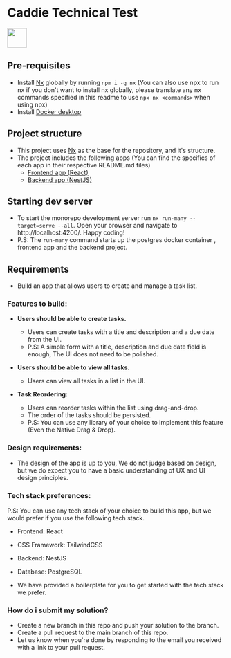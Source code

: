 # Caddie Technical Test

<a alt="Nx logo" href="https://nx.dev" target="_blank" rel="noreferrer"><img src="https://raw.githubusercontent.com/nrwl/nx/master/images/nx-logo.png" width="45"></a>


## Pre-requisites

- Install [Nx](https://nx.dev) globally by running `npm i -g nx` (You can also use npx to run nx if you don't want to install nx globally, please translate any nx commands specified in this readme to use `npx nx <commands>` when using npx)
- Install [Docker desktop](https://docs.docker.com/desktop/install/mac-install/)

## Project structure
 - This project uses [Nx](https://nx.dev) as the base for the repository, and it's structure.
 - The project includes the following apps (You can find the specifics of each app in their respective README.md files)
   - [Frontend app (React)](./apps/frontend/README.md) 
   - [Backend app (NestJS)](./apps/backend/README.md)

## Starting dev server

- To start the monorepo development server run `nx run-many --target=serve --all`. Open your browser and navigate to http://localhost:4200/. Happy coding!
- P.S: The `run-many` command starts up the postgres docker container , frontend app and the backend project.



## Requirements

- Build an app that allows users to create and manage a task list.
 ### Features to build:
* **Users should be able to create tasks.**
  - Users can create tasks with a title and description and a due date from the UI.
  - P.S: A simple form with a title, description and due date field is enough, The UI does not need to be polished.


* **Users should be able to view all tasks.**
  - Users can view all tasks in a list in the UI. 


* **Task Reordering:**
  - Users can reorder tasks within the list using drag-and-drop.
  - The order of the tasks should be persisted.
  - P.S: You can use any library of your choice to implement this feature (Even the Native Drag & Drop). 

### Design requirements:
- The design of the app is up to you, We do not judge based on design, but we do expect you to have a basic understanding of UX and UI design principles.

### Tech stack preferences:
 P.S: You can use any tech stack of your choice to build this app, but we would prefer if you use the following tech stack. 
- Frontend: React
- CSS Framework: TailwindCSS
- Backend: NestJS
- Database: PostgreSQL

- We have provided a boilerplate for you to get started with the tech stack we prefer.
### How do i submit my solution?
- Create a new branch in this repo and push your solution to the branch.
- Create a pull request to the main branch of this repo.
- Let us know when you're done by responding to the email you received with a link to your pull request.
